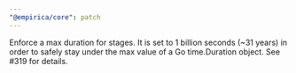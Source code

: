 ```yaml
---
"@empirica/core": patch
---
```


Enforce a max duration for stages. It is set to 1 billion seconds (~31 years) in
order to safely stay under the max value of a Go time.Duration object. See #319
for details.
